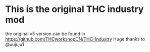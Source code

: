 # This is the original THC industry mod
the original v5 version can be found in https://github.com/THCworkshopCN/THC-Industry
Huge thanks to @uujuju1
